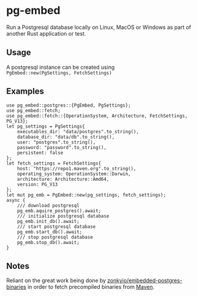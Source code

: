 # pg-embed

Run a Postgresql database locally on Linux, MacOS or Windows as part of another Rust application or test.

## Usage

A postgresql instance can be created using<br/>
`PgEmbed::new(PgSettings, FetchSettings)` <br/>

## Examples
```
use pg_embed::postgres::{PgEmbed, PgSettings};
use pg_embed::fetch;
use pg_embed::fetch::{OperationSystem, Architecture, FetchSettings, PG_V13};
let pg_settings = PgSettings{
    executables_dir: "data/postgres".to_string(),
    database_dir: "data/db".to_string(),
    user: "postgres".to_string(),
    password: "password".to_string(),
    persistent: false
};
let fetch_settings = FetchSettings{
    host: "https://repo1.maven.org".to_string(),
    operating_system: OperationSystem::Darwin,
    architecture: Architecture::Amd64,
    version: PG_V13
};
let mut pg_emb = PgEmbed::new(pg_settings, fetch_settings);
async {
    /// download postgresql
    pg_emb.aquire_postgres().await;
    /// initialize postgresql database
    pg_emb.init_db().await;
    /// start postgresql database
    pg_emb.start_db().await;
    /// stop postgresql database
    pg_emb.stop_db().await;
}
```


## Notes

Reliant on the great work being done by [zonkyio/embedded-postgres-binaries](https://github.com/zonkyio/embedded-postgres-binaries) in order to fetch precompiled binaries from [Maven](https://mvnrepository.com/artifact/io.zonky.test.postgres/embedded-postgres-binaries-bom).
